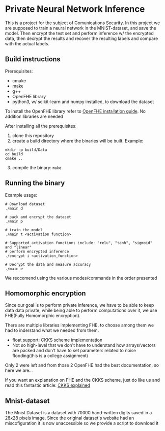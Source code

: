 # Private Neural Network Inference 

This is a project for the subject of Comunications Security. In this project we are supposed to train a neural network in the MNIST-dataset, and save the model. Then encrypt the test set and perform inference w/ the encrypted data, then decrypt the results and recover the resulting labels and compare with the actual labels.

## Build instructions

Prerequisites:
- cmake
- make
- g++
- OpenFHE library
- python3, w/ scikit-learn and numpy installed, to download the dataset

To install the OpenFHE library refer to [OpenFHE installation guide](https://openfhe-development.readthedocs.io/en/latest/sphinx_rsts/intro/installation/installation.html). No addition libraries are needed

After installing all the prerequisites:
1. clone this repository
2. create a build directory where the binaries will be built. Example:
```
mkdir -p build/Data
cd build
cmake ..
```
3. compile the binary: ```make```


## Running the binary

Example usage:
```
# Download dataset
./main d

# pack and encrypt the dataset
./main p

# train the model
./main t <activation function>

# Supported activation functions include: "relu", "tanh", "sigmoid" and "linear"
# perform encrypted inference
./encrypt i <activation_function>

# Decrypt the data and measure accuracy
./main e
```
We reccomend using the various modes/commands in the order presented

## Homomorphic encryption

Since our goal is to perform private inference, we have to be able to keep data data private, while being able to perform computations over it, we use FHE(Fully Homomorphic encryption). 

There are multiple libraries implementing FHE, to choose among them we had to inderstand what we needed from them.
- float support: CKKS scheme implementation
- Not so high-level that we don't have to understand how arrays/vectors are packed and don't have to set parameters related to noise flooding(this is a college assignment)

Only 2 were left and from those 2 OpenFHE had the best documentation, so here we are...

If you want an explanation on FHE and the CKKS scheme, just do like us and read this fantastic article: [CKKS explained](https://blog.openmined.org/ckks-explained-part-1-simple-encoding-and-decoding/)

## Mnist-dataset 

The Mnist Dataset is a dataset with 70000 hand-written digits saved in a 28x28 pixels image. Since the original dataset's website had an miscofiguration it is now unaccessible so we provide a script to download it
